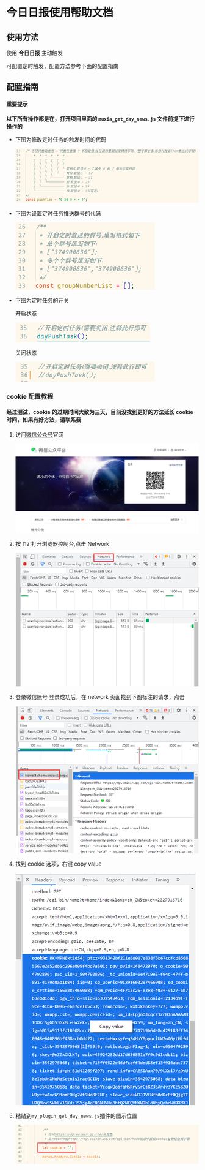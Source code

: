 # 今日日报使用帮助文档

## 使用方法

使用 **今日日报** 主动触发

可配置定时触发，配置方法参考下面的配置指南

## 配置指南

#### 重要提示

**以下所有操作都是在，打开项目里面的 `muxia_get_day_news.js` 文件前提下进行操作的**

-   下图为修改定时任务的触发时间的代码

    ![](https://raw.githubusercontent.com/MuXia-0326/YunzaiBotJsPluginMuXia/master/pluginHelp/imgs/dayNews/1.jpg)

-   下图为设置定时任务推送群号的代码

    ![](https://raw.githubusercontent.com/MuXia-0326/YunzaiBotJsPluginMuXia/master/pluginHelp/imgs/dayNews/2.png)

*   下图为定时任务的开关

    开启状态

    ![](https://raw.githubusercontent.com/MuXia-0326/YunzaiBotJsPluginMuXia/master/pluginHelp/imgs/dayNews/3.png)

    关闭状态

    ![](https://raw.githubusercontent.com/MuXia-0326/YunzaiBotJsPluginMuXia/master/pluginHelp/imgs/dayNews/4.png)

### cookie 配置教程

#### 经过测试，cookie 的过期时间大致为三天，目前没找到更好的方法延长 cookie 时间，如果有好方法，请联系我

1. 访问[微信公众号](https://mp.weixin.qq.com/)官网

    ![](https://raw.githubusercontent.com/MuXia-0326/YunzaiBotJsPluginMuXia/master/pluginHelp/imgs/dayNews/help_img_1.png)

2. 按 f12 打开浏览器控制台,点击 Network

    ![](https://raw.githubusercontent.com/MuXia-0326/YunzaiBotJsPluginMuXia/master/pluginHelp/imgs/dayNews/help_img_2.png)

3. 登录微信账号
   登录成功后，在 network 页面找到下图标注的请求，点击

    ![](https://raw.githubusercontent.com/MuXia-0326/YunzaiBotJsPluginMuXia/master/pluginHelp/imgs/dayNews/help_img_3.png)

4. 找到 cookie 选项，右键 copy value

    ![](https://raw.githubusercontent.com/MuXia-0326/YunzaiBotJsPluginMuXia/master/pluginHelp/imgs/dayNews/help_img_4.png)

5. 粘贴到`my_plugin_get_day_news.js`插件的图示位置

    ![](https://raw.githubusercontent.com/MuXia-0326/YunzaiBotJsPluginMuXia/master/pluginHelp/imgs/dayNews/help_img_5.png)
